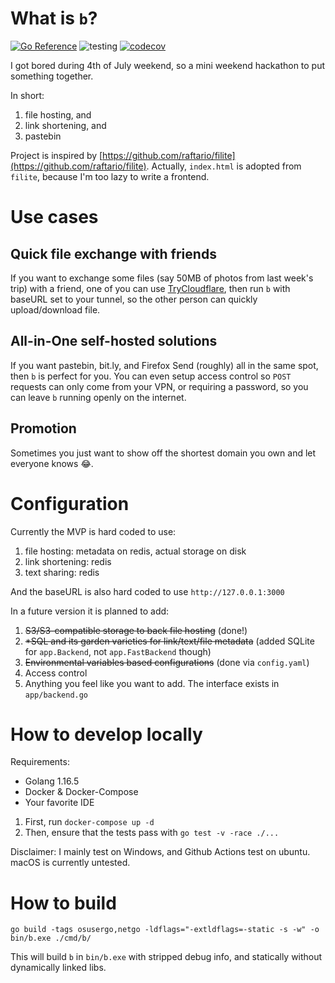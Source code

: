 # What is `b`?
[![Go Reference](https://pkg.go.dev/badge/github.com/zllovesuki/b.svg)](https://pkg.go.dev/github.com/zllovesuki/b) ![testing](https://github.com/zllovesuki/b/actions/workflows/test.yaml/badge.svg) [![codecov](https://codecov.io/gh/zllovesuki/b/branch/main/graph/badge.svg?token=LJHGK83MNI)](https://codecov.io/gh/zllovesuki/b)

I got bored during 4th of July weekend, so a mini weekend hackathon to put something together.

In short:

1. file hosting, and
2. link shortening, and
3. pastebin

Project is inspired by [https://github.com/raftario/filite](https://github.com/raftario/filite). Actually, `index.html` is adopted from `filite`, because I'm too lazy to write a frontend.

# Use cases

## Quick file exchange with friends

If you want to exchange some files (say 50MB of photos from last week's trip) with a friend, one of you can use [TryCloudflare](https://developers.cloudflare.com/cloudflare-one/connections/connect-apps/trycloudflare#using-trycloudflare), then run `b` with baseURL set to your tunnel, so the other person can quickly upload/download file.

## All-in-One self-hosted solutions

If you want pastebin, bit.ly, and Firefox Send (roughly) all in the same spot, then `b` is perfect for you. You can even setup access control so `POST` requests can only come from your VPN, or requiring a password, so you can leave `b` running openly on the internet.

## Promotion

Sometimes you just want to show off the shortest domain you own and let everyone knows 
😂.

# Configuration

Currently the MVP is hard coded to use:

1. file hosting: metadata on redis, actual storage on disk
2. link shortening: redis
3. text sharing: redis

And the baseURL is also hard coded to use `http://127.0.0.1:3000`

In a future version it is planned to add:

1. ~~S3/S3-compatible storage to back file hosting~~ (done!)
2. ~~*SQL and its garden varieties for link/text/file metadata~~ (added SQLite for `app.Backend`, not `app.FastBackend` though)
3. ~~Environmental variables based configurations~~ (done via `config.yaml`)
4. Access control
5. Anything you feel like you want to add. The interface exists in `app/backend.go`

# How to develop locally

Requirements:
- Golang 1.16.5
- Docker & Docker-Compose
- Your favorite IDE

1. First, run `docker-compose up -d`
2. Then, ensure that the tests pass with `go test -v -race ./...`

Disclaimer: I mainly test on Windows, and Github Actions test on ubuntu. macOS is currently untested.

# How to build

`go build -tags osusergo,netgo -ldflags="-extldflags=-static -s -w" -o bin/b.exe ./cmd/b/`

This will build `b` in `bin/b.exe` with stripped debug info, and statically without dynamically linked libs.
